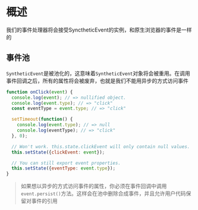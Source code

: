 # 概述

我们的事件处理器将会接受SynctheticEvent的实例，和原生浏览器的事件是一样的

##  事件池

`SyntheticEvent`是被池化的，这意味着`SyntheticEvent`对象将会被重用。在调用事件回调之后，所有的属性将会被废弃，也就是我们不能用异步的方式访问事件

```javascript
function onClick(event) {
  console.log(event); // => nullified object.
  console.log(event.type); // => "click"
  const eventType = event.type; // => "click"

  setTimeout(function() {
    console.log(event.type); // => null
    console.log(eventType); // => "click"
  }, 0);

  // Won't work. this.state.clickEvent will only contain null values.
  this.setState({clickEvent: event});

  // You can still export event properties.
  this.setState({eventType: event.type});
}
```

> 如果想以异步的方式访问事件的属性，你必须在事件回调中调用`event.persist()`方法。这样会在池中删除合成事件，并且允许用户代码保留对事件的引用